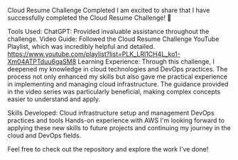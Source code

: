 Cloud Resume Challenge Completed
I am excited to share that I have successfully completed the Cloud Resume Challenge! 🚀

Tools Used:
ChatGPT: Provided invaluable assistance throughout the challenge.
Video Guide: Followed the Cloud Resume Challenge YouTube Playlist, which was incredibly helpful and detailed.
https://www.youtube.com/playlist?list=PLK_LRl1CH4L_ko1-Xm04ATPTduu6gaSM8
Learning Experience:
Through this challenge, I deepened my knowledge in cloud technologies and DevOps practices. The process not only enhanced my skills but also gave me practical experience in implementing and managing cloud infrastructure. The guidance provided in the video series was particularly beneficial, making complex concepts easier to understand and apply.

Skills Developed:
Cloud infrastructure setup and management
DevOps practices and tools
Hands-on experience with AWS
I'm looking forward to applying these new skills to future projects and continuing my journey in the cloud and DevOps fields.

Feel free to check out the repository and explore the work I've done!

